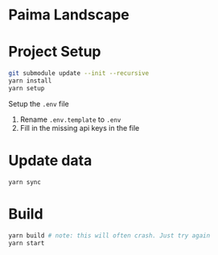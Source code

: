 # Paima Landscape

# Project Setup

```bash
git submodule update --init --recursive
yarn install
yarn setup
```

Setup the `.env` file

1. Rename `.env.template` to `.env`
2. Fill in the missing api keys in the file

# Update data

`yarn sync`

# Build

```bash
yarn build # note: this will often crash. Just try again
yarn start
```
